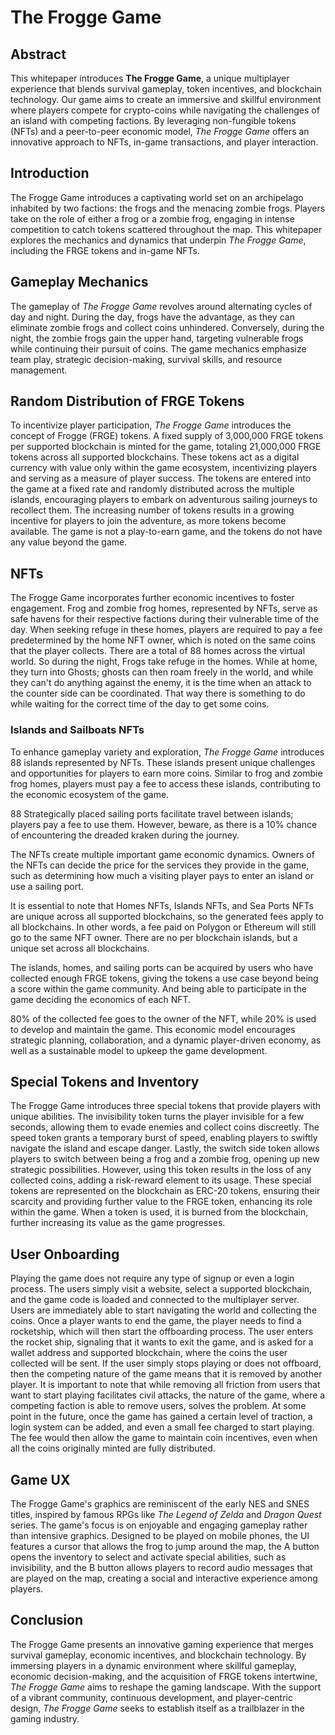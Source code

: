 # The Frogge Game

## Abstract
This whitepaper introduces **The Frogge Game**, a unique multiplayer experience that blends survival gameplay, token incentives, and blockchain technology. Our game aims to create an immersive and skillful environment where players compete for crypto-coins while navigating the challenges of an island with competing factions. By leveraging non-fungible tokens (NFTs) and a peer-to-peer economic model, *The Frogge Game* offers an innovative approach to NFTs, in-game transactions, and player interaction.

## Introduction
The Frogge Game introduces a captivating world set on an archipelago inhabited by two factions: the frogs and the menacing zombie frogs. Players take on the role of either a frog or a zombie frog, engaging in intense competition to catch tokens scattered throughout the map. This whitepaper explores the mechanics and dynamics that underpin *The Frogge Game*, including the FRGE tokens and in-game NFTs.

## Gameplay Mechanics
The gameplay of *The Frogge Game* revolves around alternating cycles of day and night. During the day, frogs have the advantage, as they can eliminate zombie frogs and collect coins unhindered. Conversely, during the night, the zombie frogs gain the upper hand, targeting vulnerable frogs while continuing their pursuit of coins. The game mechanics emphasize team play, strategic decision-making, survival skills, and resource management.

## Random Distribution of FRGE Tokens
To incentivize player participation, *The Frogge Game* introduces the concept of Frogge (FRGE) tokens. A fixed supply of 3,000,000 FRGE tokens per supported blockchain is minted for the game, totaling 21,000,000 FRGE tokens across all supported blockchains. These tokens act as a digital currency with value only within the game ecosystem, incentivizing players and serving as a measure of player success. The tokens are entered into the game at a fixed rate and randomly distributed across the multiple islands, encouraging players to embark on adventurous sailing journeys to recollect them. The increasing number of tokens results in a growing incentive for players to join the adventure, as more tokens become available. The game is not a play-to-earn game, and the tokens do not have any value beyond the game.

## NFTs
The Frogge Game incorporates further economic incentives to foster engagement. Frog and zombie frog homes, represented by NFTs, serve as safe havens for their respective factions during their vulnerable time of the day. When seeking refuge in these homes, players are required to pay a fee predetermined by the home NFT owner, which is noted on the same coins that the player collects. There are a total of 88 homes across the virtual world. So during the night, Frogs take refuge in the homes. While at home, they turn into Ghosts; ghosts can then roam freely in the world, and while they can't do anything against the enemy, it is the time when an attack to the counter side can be coordinated. That way there is something to do while waiting for the correct time of the day to get some coins.

### Islands and Sailboats NFTs
To enhance gameplay variety and exploration, *The Frogge Game* introduces 88 islands represented by NFTs. These islands present unique challenges and opportunities for players to earn more coins. Similar to frog and zombie frog homes, players must pay a fee to access these islands, contributing to the economic ecosystem of the game. 

88 Strategically placed sailing ports facilitate travel between islands; players pay a fee to use them. However, beware, as there is a 10% chance of encountering the dreaded kraken during the journey.

The NFTs create multiple important game economic dynamics. Owners of the NFTs can decide the price for the services they provide in the game, such as determining how much a visiting player pays to enter an island or use a sailing port.

It is essential to note that Homes NFTs, Islands NFTs, and Sea Ports NFTs are unique across all supported blockchains, so the generated fees apply to all blockchains. In other words, a fee paid on Polygon or Ethereum will still go to the same NFT owner. There are no per blockchain islands, but a unique set across all blockchains.

The islands, homes, and sailing ports can be acquired by users who have collected enough FRGE tokens, giving the tokens a use case beyond being a score within the game community. And being able to participate in the game deciding the economics of each NFT.

80% of the collected fee goes to the owner of the NFT, while 20% is used to develop and maintain the game. This economic model encourages strategic planning, collaboration, and a dynamic player-driven economy, as well as a sustainable model to upkeep the game development.

## Special Tokens and Inventory
The Frogge Game introduces three special tokens that provide players with unique abilities. The invisibility token turns the player invisible for a few seconds, allowing them to evade enemies and collect coins discreetly. The speed token grants a temporary burst of speed, enabling players to swiftly navigate the island and escape danger. Lastly, the switch side token allows players to switch between being a frog and a zombie frog, opening up new strategic possibilities. However, using this token results in the loss of any collected coins, adding a risk-reward element to its usage. These special tokens are represented on the blockchain as ERC-20 tokens, ensuring their scarcity and providing further value to the FRGE token, enhancing its role within the game. When a token is used, it is burned from the blockchain, further increasing its value as the game progresses.

## User Onboarding
Playing the game does not require any type of signup or even a login process. The users simply visit a website, select a supported blockchain, and the game code is loaded and connected to the multiplayer server. Users are immediately able to start navigating the world and collecting the coins. Once a player wants to end the game, the player needs to find a rocketship, which will then start the offboarding process. The user enters the rocket ship, signaling that it wants to exit the game, and is asked for a wallet address and supported blockchain, where the coins the user collected will be sent. If the user simply stops playing or does not offboard, then the competing nature of the game means that it is removed by another player. It is important to note that while removing all friction from users that want to start playing facilitates civil attacks, the nature of the game, where a competing faction is able to remove users, solves the problem. At some point in the future, once the game has gained a certain level of traction, a login system can be added, and even a small fee charged to start playing. The fee would then allow the game to maintain coin incentives, even when all the coins originally minted are fully distributed.

## Game UX
The Frogge Game's graphics are reminiscent of the early NES and SNES titles, inspired by famous RPGs like *The Legend of Zelda* and *Dragon Quest* series. The game's focus is on enjoyable and engaging gameplay rather than intensive graphics. Designed to be played on mobile phones, the UI features a cursor that allows the frog to jump around the map, the A button opens the inventory to select and activate special abilities, such as invisibility, and the B button allows players to record audio messages that are played on the map, creating a social and interactive experience among players.

## Conclusion
The Frogge Game presents an innovative gaming experience that merges survival gameplay, economic incentives, and blockchain technology. By immersing players in a dynamic environment where skillful gameplay, economic decision-making, and the acquisition of FRGE tokens intertwine, *The Frogge Game* aims to reshape the gaming landscape. With the support of a vibrant community, continuous development, and player-centric design, *The Frogge Game* seeks to establish itself as a trailblazer in the gaming industry.
